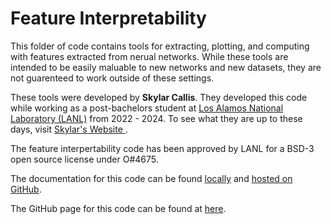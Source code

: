 [//]: <> (THIS IS A MARKDOWN FILE, VIEW IN A MARKDOWN VIEWER OR CONVERT)

# Feature Interpretability

This folder of code contains tools for extracting, plotting, and computing with features extracted from nerual networks. While these tools are intended to be easily maluable to new networks and new datasets, they are not guarenteed to work outside of these settings.

These tools were developed by **Skylar Callis**. They developed this code while working as a post-bachelors student at [Los Alamos National Laboratory (LANL)](https://www.lanl.gov/?source=globalheader) from 2022 - 2024. To see what they are up to these days, visit [Skylar's Website ](https://skylar-jean.com).

The feature interpertability code has been approved by LANL for a BSD-3 open source license under O#4675.

The documentation for this code can be found [locally](./docs/html/index.html) and [hosted on GitHub](https://lanl.github.io/feature_interpretability/html/index.html).

The GitHub page for this code can be found at [here](https://github.com/lanl/feature_interpretability).
